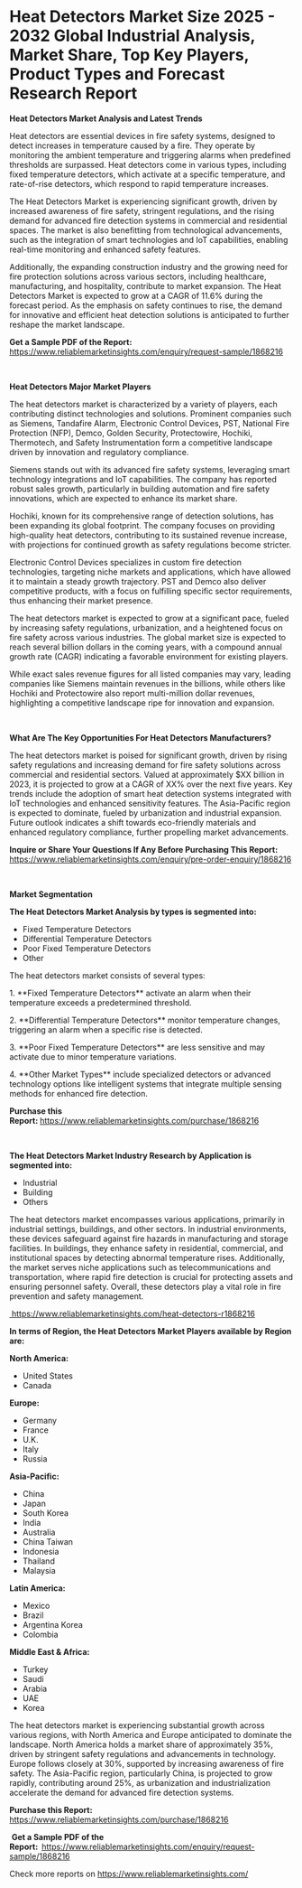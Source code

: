 <p><h1>Heat Detectors Market Size 2025 - 2032 Global Industrial Analysis, Market Share, Top Key Players, Product Types and Forecast Research Report</h1></p><p><strong>Heat Detectors Market Analysis and Latest Trends</strong></p>
<p><p>Heat detectors are essential devices in fire safety systems, designed to detect increases in temperature caused by a fire. They operate by monitoring the ambient temperature and triggering alarms when predefined thresholds are surpassed. Heat detectors come in various types, including fixed temperature detectors, which activate at a specific temperature, and rate-of-rise detectors, which respond to rapid temperature increases.</p><p>The Heat Detectors Market is experiencing significant growth, driven by increased awareness of fire safety, stringent regulations, and the rising demand for advanced fire detection systems in commercial and residential spaces. The market is also benefitting from technological advancements, such as the integration of smart technologies and IoT capabilities, enabling real-time monitoring and enhanced safety features.</p><p>Additionally, the expanding construction industry and the growing need for fire protection solutions across various sectors, including healthcare, manufacturing, and hospitality, contribute to market expansion. The Heat Detectors Market is expected to grow at a CAGR of 11.6% during the forecast period. As the emphasis on safety continues to rise, the demand for innovative and efficient heat detection solutions is anticipated to further reshape the market landscape.</p></p>
<p><strong>Get a Sample PDF of the Report:&nbsp;</strong> <a href="https://www.reliablemarketinsights.com/enquiry/request-sample/1868216?utm_campaign=2456&utm_medium=2&utm_source=Github&utm_content=ia&utm_term=19022025&utm_id=heat-detectors">https://www.reliablemarketinsights.com/enquiry/request-sample/1868216</a></p>
<p>&nbsp;</p>
<p><strong>Heat Detectors Major Market Players</strong></p>
<p><p>The heat detectors market is characterized by a variety of players, each contributing distinct technologies and solutions. Prominent companies such as Siemens, Tandafire Alarm, Electronic Control Devices, PST, National Fire Protection (NFP), Demco, Golden Security, Protectowire, Hochiki, Thermotech, and Safety Instrumentation form a competitive landscape driven by innovation and regulatory compliance.</p><p>Siemens stands out with its advanced fire safety systems, leveraging smart technology integrations and IoT capabilities. The company has reported robust sales growth, particularly in building automation and fire safety innovations, which are expected to enhance its market share.</p><p>Hochiki, known for its comprehensive range of detection solutions, has been expanding its global footprint. The company focuses on providing high-quality heat detectors, contributing to its sustained revenue increase, with projections for continued growth as safety regulations become stricter.</p><p>Electronic Control Devices specializes in custom fire detection technologies, targeting niche markets and applications, which have allowed it to maintain a steady growth trajectory. PST and Demco also deliver competitive products, with a focus on fulfilling specific sector requirements, thus enhancing their market presence.</p><p>The heat detectors market is expected to grow at a significant pace, fueled by increasing safety regulations, urbanization, and a heightened focus on fire safety across various industries. The global market size is expected to reach several billion dollars in the coming years, with a compound annual growth rate (CAGR) indicating a favorable environment for existing players.</p><p>While exact sales revenue figures for all listed companies may vary, leading companies like Siemens maintain revenues in the billions, while others like Hochiki and Protectowire also report multi-million dollar revenues, highlighting a competitive landscape ripe for innovation and expansion.</p></p>
<p>&nbsp;</p>
<p><strong>What Are The Key Opportunities For Heat Detectors Manufacturers?</strong></p>
<p><p>The heat detectors market is poised for significant growth, driven by rising safety regulations and increasing demand for fire safety solutions across commercial and residential sectors. Valued at approximately $XX billion in 2023, it is projected to grow at a CAGR of XX% over the next five years. Key trends include the adoption of smart heat detection systems integrated with IoT technologies and enhanced sensitivity features. The Asia-Pacific region is expected to dominate, fueled by urbanization and industrial expansion. Future outlook indicates a shift towards eco-friendly materials and enhanced regulatory compliance, further propelling market advancements.</p></p>
<p><strong>Inquire or Share Your Questions If Any Before Purchasing This Report:</strong> <a href="https://www.reliablemarketinsights.com/enquiry/pre-order-enquiry/1868216?utm_campaign=2456&utm_medium=2&utm_source=Github&utm_content=ia&utm_term=19022025&utm_id=heat-detectors">https://www.reliablemarketinsights.com/enquiry/pre-order-enquiry/1868216</a></p>
<p>&nbsp;</p>
<p><strong>Market Segmentation</strong></p>
<p><strong>The Heat Detectors Market Analysis by types is segmented into:</strong></p>
<p><ul><li>Fixed Temperature Detectors</li><li>Differential Temperature Detectors</li><li>Poor Fixed Temperature Detectors</li><li>Other</li></ul></p>
<p><p>The heat detectors market consists of several types: </p><p>1. **Fixed Temperature Detectors** activate an alarm when their temperature exceeds a predetermined threshold.  </p><p>2. **Differential Temperature Detectors** monitor temperature changes, triggering an alarm when a specific rise is detected.  </p><p>3. **Poor Fixed Temperature Detectors** are less sensitive and may activate due to minor temperature variations.  </p><p>4. **Other Market Types** include specialized detectors or advanced technology options like intelligent systems that integrate multiple sensing methods for enhanced fire detection.</p></p>
<p><strong>Purchase this Report:&nbsp;</strong><a href="https://www.reliablemarketinsights.com/purchase/1868216?utm_campaign=2456&utm_medium=2&utm_source=Github&utm_content=ia&utm_term=19022025&utm_id=heat-detectors">https://www.reliablemarketinsights.com/purchase/1868216</a></p>
<p>&nbsp;</p>
<p><strong>The Heat Detectors Market Industry Research by Application is segmented into:</strong></p>
<p><ul><li>Industrial</li><li>Building</li><li>Others</li></ul></p>
<p><p>The heat detectors market encompasses various applications, primarily in industrial settings, buildings, and other sectors. In industrial environments, these devices safeguard against fire hazards in manufacturing and storage facilities. In buildings, they enhance safety in residential, commercial, and institutional spaces by detecting abnormal temperature rises. Additionally, the market serves niche applications such as telecommunications and transportation, where rapid fire detection is crucial for protecting assets and ensuring personnel safety. Overall, these detectors play a vital role in fire prevention and safety management.</p></p>
<p><a href="https://www.reliablemarketinsights.com/heat-detectors-r1868216?utm_campaign=2456&utm_medium=2&utm_source=Github&utm_content=ia&utm_term=19022025&utm_id=heat-detectors">&nbsp;https://www.reliablemarketinsights.com/heat-detectors-r1868216</a></p>
<p><strong>In terms of Region, the Heat Detectors Market Players available by Region are:</strong></p>
<p>
    <p> <strong> North America: </strong>
        <ul>
            <li>United States</li>
            <li>Canada</li>
        </ul>
        </p> 
    <p> <strong> Europe: </strong>
        <ul>
            <li>Germany</li>
            <li>France</li>
            <li>U.K.</li>
            <li>Italy</li>
            <li>Russia</li>
        </ul>
        </p> 
    <p> <strong> Asia-Pacific: </strong>
        <ul>
            <li>China</li>
            <li>Japan</li>
            <li>South Korea</li>
            <li>India</li>
            <li>Australia</li>
            <li>China Taiwan</li>
            <li>Indonesia</li>
            <li>Thailand</li>
            <li>Malaysia</li>
        </ul>
        </p> 
    <p> <strong> Latin America: </strong>
        <ul>
            <li>Mexico</li>
            <li>Brazil</li>
            <li>Argentina Korea</li>
            <li>Colombia</li>
        </ul>
        </p> 
    <p> <strong> Middle East & Africa: </strong>
        <ul>
            <li>Turkey</li>
            <li>Saudi</li>
            <li>Arabia</li>
            <li>UAE</li>
            <li>Korea</li>
        </ul>
    </p>
    </p>
<p><p>The heat detectors market is experiencing substantial growth across various regions, with North America and Europe anticipated to dominate the landscape. North America holds a market share of approximately 35%, driven by stringent safety regulations and advancements in technology. Europe follows closely at 30%, supported by increasing awareness of fire safety. The Asia-Pacific region, particularly China, is projected to grow rapidly, contributing around 25%, as urbanization and industrialization accelerate the demand for advanced fire detection systems.</p></p>
<p><strong>Purchase this Report: </strong><a href="https://www.reliablemarketinsights.com/purchase/1868216?utm_campaign=2456&utm_medium=2&utm_source=Github&utm_content=ia&utm_term=19022025&utm_id=heat-detectors">https://www.reliablemarketinsights.com/purchase/1868216</a></p>
<p>&nbsp;<strong>Get a Sample PDF of the Report:&nbsp;&nbsp;</strong><a href="https://www.reliablemarketinsights.com/enquiry/request-sample/1868216?utm_campaign=2456&utm_medium=2&utm_source=Github&utm_content=ia&utm_term=19022025&utm_id=heat-detectors">https://www.reliablemarketinsights.com/enquiry/request-sample/1868216</a></p>
<p><strong></strong></p>
<p>Check more reports on <a href="https://www.reliablemarketinsights.com/?utm_campaign=2456&utm_medium=2&utm_source=Github&utm_content=ia&utm_term=19022025&utm_id=heat-detectors">https://www.reliablemarketinsights.com/</a></p>